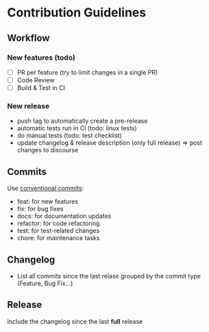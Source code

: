# Contribution Guidelines

## Workflow

### New features (todo)

- [ ] PR per feature (try to limit changes in a single PR)
- [ ] Code Review
- [ ] Build & Test in CI

### New release

- push tag to automatically create a pre-release
- automatic tests run in CI (todo: linux tests)
- do manual tests (todo: test checklist)
- update changelog & release description (only full release)
    => post changes to discourse

## Commits

Use [conventional commits](https://www.conventionalcommits.org/en/v1.0.0/#summary):

- feat: for new features
- fix: for bug fixes
- docs: for documentation updates
- refactor: for code refactoring
- test: for test-related changes
- chore: for maintenance tasks

## Changelog

- List all commits since the last relase grouped by the commit type (Feature, Bug Fix...)

## Release

Include the changelog since the last **full** release
